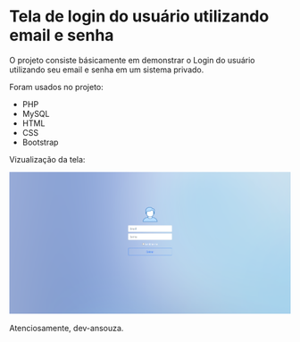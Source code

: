 # Tela de login do usuário utilizando email e senha

O projeto consiste básicamente em demonstrar o Login do usuário utilizando seu email e senha em um sistema privado.

Foram usados no projeto:

* PHP 
* MySQL
* HTML
* CSS
* Bootstrap

Vizualização da tela:

![github-small](img/viewpage.png)

Atenciosamente, dev-ansouza.
